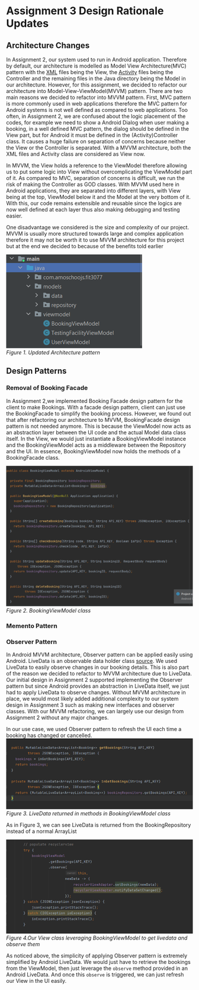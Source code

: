 # Assignment 3 Design Rationale Updates

## Architecture Changes

In Assignment 2, our system used to run in Android application. Therefore by default, our
architecture is modelled as Model View Architecture(MVC) pattern with
the [XML](app/src/main/res/layout) files being the View,
the [Activity](app/src/main/java/com/amoschoojs/fit3077) files being the Controller and the
remaining files in the Java directory being the Model in our architecture. However, for this
assignment, we decided to refactor our architecture into Model-View-ViewModel(MVVM) pattern. There
are two main reasons we decided to refactor into MVVM pattern. First, MVC pattern is more commonly
used in web applications therefore the MVC pattern for Android systems is not well defined as
compared to web applications. Too often, in Assignment 2, we are confused about the logic placement
of the codes, for example we need to show a Android Dialog when user making a booking, in a well
defined MVC pattern, the dialog should be defined in the View part, but for Android it must be
defined in the (Activity)Controller class. It causes a huge failure on separation of concerns
because neither the View or the Controller is separated. With a MVVM architecture, both the XML
files and Activity class are considered as View now.

In MVVM, the View holds a reference to the ViewModel therefore allowing us to put some logic into
View without overcomplicating the ViewModel part of it. As compared to MVC, separation of concerns
is difficult, we run the risk of making the Controller as GOD classes. With MVVM used here in
Android applications, they are separated into different layers, with View being at the top,
ViewModel below it and the Model at the very bottom of it. With this, our code remains extensible
and reusable since the logics are now well defined at each layer thus also making debugging and
testing easier.

One disadvantage we considered is the size and complexity of our project. MVVM is usually more
structured towards large and complex application therefore it may not be worth it to use MVVM
architecture for this project but at the end we decided to because of the benefits told earlier

![alt text](markdown_images/mvvmdirectory.png)\
*Figure 1. Updated Architecture pattern*

## Design Patterns

### Removal of Booking Facade

In Assignment 2,we implemented Booking Facade design pattern for the client to make Bookings. With a
facade design pattern, client can just use the BookingFacade to simplify the booking process.
However, we found out that after refactoring our architecture to MVVM, BookingFacade design pattern
is not needed anymore. This is because the ViewModel now acts as an abstraction layer between the UI
code and the actual Model data class itself. In the View, we would just instantiate a
BookingViewModel instance and the BookingViewModel acts as a middleware between the Repository and
the UI. In essence, BookingViewModel now holds the methods of a BookingFacade class.

![alt text](markdown_images/bookingviewmodel.png)\
*Figure 2. BookingViewModel class*

### Memento Pattern

### Observer Pattern

In Android MVVM architecture, Observer pattern can be applied easily using Android. LiveData is an
observable data holder
class [source](https://developer.android.com/topic/libraries/architecture/livedata). We used
LiveData to easily observe changes in our booking details. This is also part of the reason we
decided to refactor to MVVM architecture due to LiveData. Our initial design in Assignment 2
supported implementing the Observer pattern but since Android provides an abstraction in LiveData
itself, we just had to apply LiveData to observe changes. Without MVVM architecture in place, we
would most likely added additional complexity to our system design in Assignment 3 such as making
new interfaces and observer classes. With our MVVM refactoring, we can largely use our design from
Assignment 2 without any major changes.

In our use case, we used Observer pattern to refresh the UI each time a booking has changed or
cancelled.
![alt text](markdown_images/livedata1.png)\
*Figure 3. LiveData returned in methods in BookingViewModel class*

As in Figure 3, we can see LiveData is returned from the BookingRepository instead of a normal
ArrayList

![alt text](markdown_images/livedata2.png)\
*Figure 4.Our View class leveraging BookingViewModel to get livedata and observe them*

As noticed above, the simplicity of applying Observer pattern is extremely simplified by Android
LiveData. We would just have to retrieve the bookings from the ViewModel, then just leverage
the `observe` method provided in an Android LiveData. And once this `observe` is triggered, we can
just refresh our View in the UI easily.